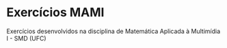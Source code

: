 # Exercícios MAMI
Exercícios desenvolvidos na disciplina de Matemática Aplicada à Multimídia I - SMD (UFC)
